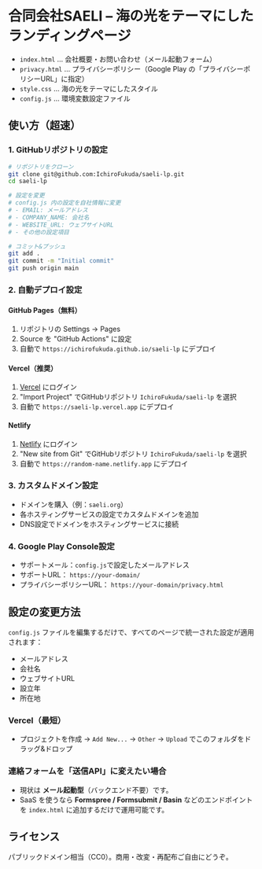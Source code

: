 # 合同会社SAELI – 海の光をテーマにしたランディングページ

- `index.html` … 会社概要・お問い合わせ（メール起動フォーム）
- `privacy.html` … プライバシーポリシー（Google Play の「プライバシーポリシーURL」に指定）
- `style.css` … 海の光をテーマにしたスタイル
- `config.js` … 環境変数設定ファイル

## 使い方（超速）

### 1. GitHubリポジトリの設定
```bash
# リポジトリをクローン
git clone git@github.com:IchiroFukuda/saeli-lp.git
cd saeli-lp

# 設定を変更
# config.js 内の設定を自社情報に変更
# - EMAIL: メールアドレス
# - COMPANY_NAME: 会社名  
# - WEBSITE_URL: ウェブサイトURL
# - その他の設定項目

# コミット&プッシュ
git add .
git commit -m "Initial commit"
git push origin main
```

### 2. 自動デプロイ設定

#### GitHub Pages（無料）
1. リポジトリの Settings → Pages
2. Source を "GitHub Actions" に設定
3. 自動で `https://ichirofukuda.github.io/saeli-lp` にデプロイ

#### Vercel（推奨）
1. [Vercel](https://vercel.com) にログイン
2. "Import Project" でGitHubリポジトリ `IchiroFukuda/saeli-lp` を選択
3. 自動で `https://saeli-lp.vercel.app` にデプロイ

#### Netlify
1. [Netlify](https://netlify.com) にログイン
2. "New site from Git" でGitHubリポジトリ `IchiroFukuda/saeli-lp` を選択
3. 自動で `https://random-name.netlify.app` にデプロイ

### 3. カスタムドメイン設定
- ドメインを購入（例：`saeli.org`）
- 各ホスティングサービスの設定でカスタムドメインを追加
- DNS設定でドメインをホスティングサービスに接続

### 4. Google Play Console設定
- サポートメール：`config.js`で設定したメールアドレス
- サポートURL： `https://your-domain/`
- プライバシーポリシーURL： `https://your-domain/privacy.html`

## 設定の変更方法
`config.js` ファイルを編集するだけで、すべてのページで統一された設定が適用されます：
- メールアドレス
- 会社名
- ウェブサイトURL
- 設立年
- 所在地

### Vercel（最短）
- プロジェクトを作成 → `Add New...` → `Other` → `Upload` でこのフォルダをドラッグ&ドロップ

### 連絡フォームを「送信API」に変えたい場合
- 現状は **メール起動型**（バックエンド不要）です。
- SaaS を使うなら **Formspree / Formsubmit / Basin** などのエンドポイントを `index.html` に追加するだけで運用可能です。

## ライセンス
パブリックドメイン相当（CC0）。商用・改変・再配布ご自由にどうぞ。
